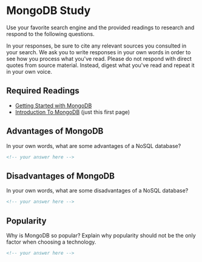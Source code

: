 # MongoDB Study

Use your favorite search engine and the provided readings to research and
respond to the following questions.

In your responses, be sure to cite any relevant sources you consulted in your
search. We ask you to write responses in your own words in order to see how you
process what you've read. Please do not respond with direct quotes from source
material. Instead, digest what you've read and repeat it in your own voice.

## Required Readings

- [Getting Started with MongoDB](https://docs.mongodb.org/getting-started/shell/)
- [Introduction To MongoDB](https://www.guru99.com/mongodb-tutorials.html#1) (just this first page)

## Advantages of MongoDB

In your own words, what are some advantages of a NoSQL database?

```md
<!-- your answer here -->
```

## Disadvantages of MongoDB

In your own words, what are some disadvantages of a NoSQL database?

```md
<!-- your answer here -->
```

## Popularity

Why is MongoDB so popular?  Explain why popularity should not be the only factor
when choosing a technology.

```md
<!-- your answer here -->
```
